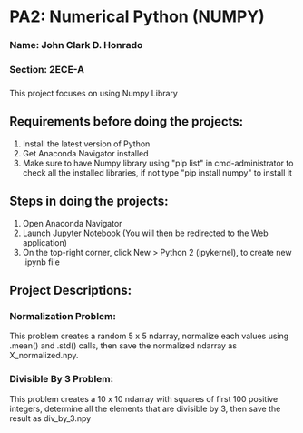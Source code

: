 # PA2: Numerical Python (NUMPY)
### Name: John Clark D. Honrado
### Section: 2ECE-A
###

This project focuses on using Numpy Library

###

## Requirements before doing the projects:
1. Install the latest version of Python
2. Get Anaconda Navigator installed
3. Make sure to have Numpy library using "pip list" in cmd-administrator to check all the installed libraries, if not type "pip install numpy" to install it

###

## Steps in doing the projects:
1. Open Anaconda Navigator
2. Launch Jupyter Notebook (You will then be redirected to the Web application)
3. On the top-right corner, click New > Python 2 (ipykernel), to create new .ipynb file


###
## Project Descriptions:

### Normalization Problem:

This problem creates a random 5 x 5 ndarray, normalize each values using .mean() and .std() calls, then save the normalized ndarray as X_normalized.npy.


### Divisible By 3 Problem:

This problem creates a 10 x 10 ndarray with squares of first 100 positive integers, determine all the elements that are divisible by 3, then save the result as div_by_3.npy


###

